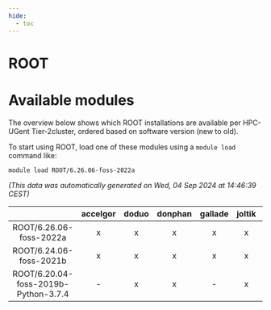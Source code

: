 ```yaml
---
hide:
  - toc
---
```


ROOT
====

# Available modules


The overview below shows which ROOT installations are available per HPC-UGent Tier-2cluster, ordered based on software version (new to old).

To start using ROOT, load one of these modules using a `module load` command like:

```shell
module load ROOT/6.26.06-foss-2022a
```

*(This data was automatically generated on Wed, 04 Sep 2024 at 14:46:39 CEST)*  

| |accelgor|doduo|donphan|gallade|joltik|shinx|skitty|
| :---: | :---: | :---: | :---: | :---: | :---: | :---: | :---: |
|ROOT/6.26.06-foss-2022a|x|x|x|x|x|-|x|
|ROOT/6.24.06-foss-2021b|x|x|x|x|x|-|x|
|ROOT/6.20.04-foss-2019b-Python-3.7.4|-|x|x|-|x|-|x|
